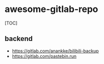 # awesome-gitlab-repo

[TOC]

## backend
+ https://gitlab.com/anankke/bilibili-backup
+ https://gitlab.com/pastebin.run
